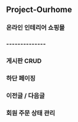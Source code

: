 ## Project-Ourhome

### 온라인 인테리어 쇼핑몰

### --------------

### 게시판 CRUD
### 하단 페이징
### 이전글 / 다음글 
### 회원 주문 상태 관리


